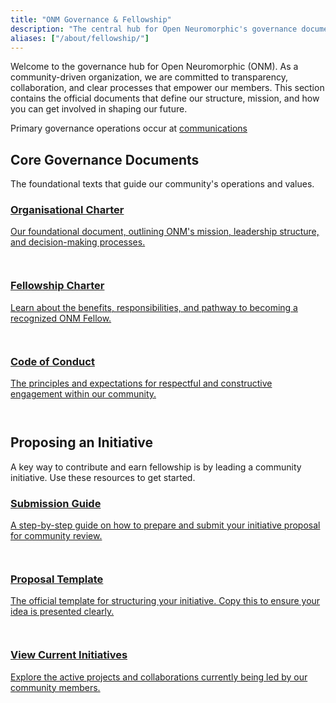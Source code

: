 ```yaml
---
title: "ONM Governance & Fellowship"
description: "The central hub for Open Neuromorphic's governance documents, including our organisational charter, fellowship program details, and initiative proposal process."
aliases: ["/about/fellowship/"]
---
```


Welcome to the governance hub for Open Neuromorphic (ONM). As a community-driven organization, we are committed to transparency, collaboration, and clear processes that empower our members. This section contains the official documents that define our structure, mission, and how you can get involved in shaping our future.

Primary governance operations occur at [communications](https://github.com/open-neuromorphic/communications)

<h2 class="h3 mt-12 mb-6">Core Governance Documents</h2>
<p class="mb-8">The foundational texts that guide our community's operations and values.</p>

<div class="space-y-4">
  <a href="./organisational-charter/" class="group no-style block p-6 bg-theme-light dark:bg-darkmode-theme-light border border-border dark:border-darkmode-border rounded-lg hover:border-primary dark:hover:border-darkmode-primary transition-all duration-200 shadow-md hover:shadow-lg">
    <div class="flex justify-between items-center">
      <div>
        <h3 class="text-xl font-semibold text-dark dark:text-darkmode-dark group-hover:text-primary dark:group-hover:text-darkmode-primary styled-link">Organisational Charter</h3>
        <p class="text-text dark:text-darkmode-text mt-1">Our foundational document, outlining ONM's mission, leadership structure, and decision-making processes.</p>
      </div>
      <span class="text-2xl text-primary dark:text-darkmode-primary transition-transform transform group-hover:translate-x-1 ml-4 no-underline">
        <svg class="icon icon-arrow-right" fill="currentColor" aria-hidden="true" role="img" style="display: inline-block; vertical-align: middle; width: 1em; height: 1em;">
          <use xlink:href="#icon-solid-arrow-right"></use>
        </svg>
      </span>
    </div>
  </a>
  <a href="./fellowship-charter/" class="group no-style block p-6 bg-theme-light dark:bg-darkmode-theme-light border border-border dark:border-darkmode-border rounded-lg hover:border-primary dark:hover:border-darkmode-primary transition-all duration-200 shadow-md hover:shadow-lg">
    <div class="flex justify-between items-center">
      <div>
        <h3 class="text-xl font-semibold text-dark dark:text-darkmode-dark group-hover:text-primary dark:group-hover:text-darkmode-primary styled-link">Fellowship Charter</h3>
        <p class="text-text dark:text-darkmode-text mt-1">Learn about the benefits, responsibilities, and pathway to becoming a recognized ONM Fellow.</p>
      </div>
      <span class="text-2xl text-primary dark:text-darkmode-primary transition-transform transform group-hover:translate-x-1 ml-4 no-underline">
        <svg class="icon icon-arrow-right" fill="currentColor" aria-hidden="true" role="img" style="display: inline-block; vertical-align: middle; width: 1em; height: 1em;">
          <use xlink:href="#icon-solid-arrow-right"></use>
        </svg>
      </span>
    </div>
  </a>
  <a href="/code-of-conduct/" class="group no-style block p-6 bg-theme-light dark:bg-darkmode-theme-light border border-border dark:border-darkmode-border rounded-lg hover:border-primary dark:hover:border-darkmode-primary transition-all duration-200 shadow-md hover:shadow-lg">
    <div class="flex justify-between items-center">
      <div>
        <h3 class="text-xl font-semibold text-dark dark:text-darkmode-dark group-hover:text-primary dark:group-hover:text-darkmode-primary styled-link">Code of Conduct</h3>
        <p class="text-text dark:text-darkmode-text mt-1">The principles and expectations for respectful and constructive engagement within our community.</p>
      </div>
      <span class="text-2xl text-primary dark:text-darkmode-primary transition-transform transform group-hover:translate-x-1 ml-4 no-underline">
        <svg class="icon icon-arrow-right" fill="currentColor" aria-hidden="true" role="img" style="display: inline-block; vertical-align: middle; width: 1em; height: 1em;">
          <use xlink:href="#icon-solid-arrow-right"></use>
        </svg>
      </span>
    </div>
  </a>
</div>

<h2 class="h3 mt-12 mb-6">Proposing an Initiative</h2>
<p class="mb-8">A key way to contribute and earn fellowship is by leading a community initiative. Use these resources to get started.</p>

<div class="space-y-4">
    <a href="./submission-instructions/" class="group no-style block p-6 bg-theme-light dark:bg-darkmode-theme-light border border-border dark:border-darkmode-border rounded-lg hover:border-primary dark:hover:border-darkmode-primary transition-all duration-200 shadow-md hover:shadow-lg">
    <div class="flex justify-between items-center">
      <div>
        <h3 class="text-xl font-semibold text-dark dark:text-darkmode-dark group-hover:text-primary dark:group-hover:text-darkmode-primary styled-link">Submission Guide</h3>
        <p class="text-text dark:text-darkmode-text mt-1">A step-by-step guide on how to prepare and submit your initiative proposal for community review.</p>
      </div>
      <span class="text-2xl text-primary dark:text-darkmode-primary transition-transform transform group-hover:translate-x-1 ml-4 no-underline">
        <svg class="icon icon-arrow-right" fill="currentColor" aria-hidden="true" role="img" style="display: inline-block; vertical-align: middle; width: 1em; height: 1em;">
          <use xlink:href="#icon-solid-arrow-right"></use>
        </svg>
      </span>
    </div>
  </a>
    <a href="./initiative-template/" class="group no-style block p-6 bg-theme-light dark:bg-darkmode-theme-light border border-border dark:border-darkmode-border rounded-lg hover:border-primary dark:hover:border-darkmode-primary transition-all duration-200 shadow-md hover:shadow-lg">
    <div class="flex justify-between items-center">
      <div>
        <h3 class="text-xl font-semibold text-dark dark:text-darkmode-dark group-hover:text-primary dark:group-hover:text-darkmode-primary styled-link">Proposal Template</h3>
        <p class="text-text dark:text-darkmode-text mt-1">The official template for structuring your initiative. Copy this to ensure your idea is presented clearly.</p>
      </div>
      <span class="text-2xl text-primary dark:text-darkmode-primary transition-transform transform group-hover:translate-x-1 ml-4 no-underline">
        <svg class="icon icon-arrow-right" fill="currentColor" aria-hidden="true" role="img" style="display: inline-block; vertical-align: middle; width: 1em; height: 1em;">
          <use xlink:href="#icon-solid-arrow-right"></use>
        </svg>
      </span>
    </div>
  </a>
    <a href="/neuromorphic-computing/initiatives/" class="group no-style block p-6 bg-theme-light dark:bg-darkmode-theme-light border border-border dark:border-darkmode-border rounded-lg hover:border-primary dark:hover:border-darkmode-primary transition-all duration-200 shadow-md hover:shadow-lg">
    <div class="flex justify-between items-center">
      <div>
        <h3 class="text-xl font-semibold text-dark dark:text-darkmode-dark group-hover:text-primary dark:group-hover:text-darkmode-primary styled-link">View Current Initiatives</h3>
        <p class="text-text dark:text-darkmode-text mt-1">Explore the active projects and collaborations currently being led by our community members.</p>
      </div>
      <span class="text-2xl text-primary dark:text-darkmode-primary transition-transform transform group-hover:translate-x-1 ml-4 no-underline">
        <svg class="icon icon-arrow-right" fill="currentColor" aria-hidden="true" role="img" style="display: inline-block; vertical-align: middle; width: 1em; height: 1em;">
          <use xlink:href="#icon-solid-arrow-right"></use>
        </svg>
      </span>
    </div>
  </a>
</div>
